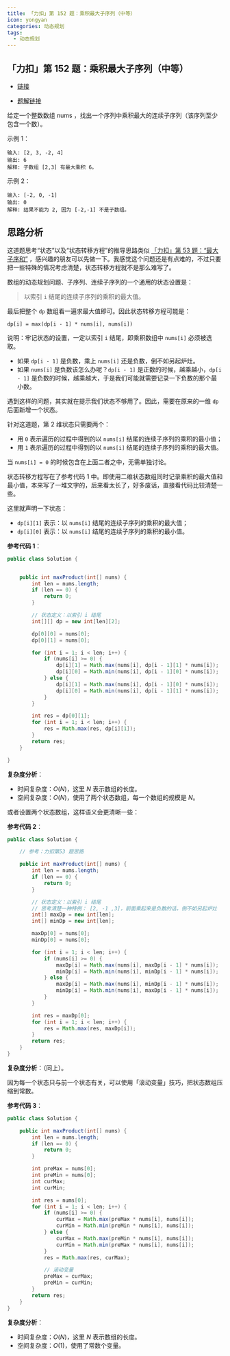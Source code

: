 ```yaml
---
title: 「力扣」第 152 题：乘积最大子序列（中等）
icon: yongyan
categories: 动态规划
tags:
  - 动态规划
---
```


## 「力扣」第 152 题：乘积最大子序列（中等）

+ [链接](https://leetcode-cn.com/problems/maximum-product-subarray/)

+ [题解链接](https://leetcode-cn.com/problems/maximum-product-subarray/solution/er-wei-dong-tai-gui-hua-by-liweiwei1419/)

给定一个整数数组 nums ，找出一个序列中乘积最大的连续子序列（该序列至少包含一个数）。

示例 1：

```
输入: [2, 3, -2, 4]
输出: 6
解释: 子数组 [2,3] 有最大乘积 6。
```


示例 2：

```
输入: [-2, 0, -1]
输出: 0
解释: 结果不能为 2, 因为 [-2,-1] 不是子数组。
```

## 思路分析


这道题思考“状态”以及“状态转移方程”的推导思路类似 [「力扣」第 53 题：“最大子序和”](https://leetcode-cn.com/problems/maximum-subarray/) ，感兴趣的朋友可以先做一下。我感觉这个问题还是有点难的，不过只要把一些特殊的情况考虑清楚，状态转移方程就不是那么难写了。

数组的动态规划问题、子序列、连续子序列的一个通用的状态设置是：

> 以索引 `i` 结尾的连续子序列的乘积的最大值。

最后把整个 `dp` 数组看一遍求最大值即可。因此状态转移方程可能是：

```
dp[i] = max(dp[i - 1] * nums[i], nums[i])
```

说明：牢记状态的设置，一定以索引 `i` 结尾，即乘积数组中 `nums[i]` 必须被选取。

+ 如果 `dp[i - 1]` 是负数，乘上 `nums[i]` 还是负数，倒不如另起炉灶。
+ 如果 `nums[i]` 是负数该怎么办呢？`dp[i - 1]` 是正数的时候，越乘越小，`dp[i - 1]` 是负数的时候，越乘越大，于是我们可能就需要记录一下负数的那个最小数。

遇到这样的问题，其实就在提示我们状态不够用了。因此，需要在原来的一维 `dp` 后面新增一个状态。

针对这道题，第 2 维状态只需要两个：

+ 用 `0` 表示遍历的过程中得到的以 `nums[i]` 结尾的连续子序列的乘积的最小值；
+ 用 `1` 表示遍历的过程中得到的以 `nums[i]` 结尾的连续子序列的乘积的最大值。

当 `nums[i] = 0` 的时候包含在上面二者之中，无需单独讨论。

状态转移方程写在了参考代码 1 中。即使用二维状态数组同时记录乘积的最大值和最小值，本来写了一堆文字的，后来看太长了，好多废话，直接看代码比较清楚一些。

这里就声明一下状态：

+ `dp[i][1]` 表示：以 `nums[i]` 结尾的连续子序列的乘积的最大值；
+ `dp[i][0]` 表示：以 `nums[i]` 结尾的连续子序列的乘积的最小值。

**参考代码 1**：

```Java []
public class Solution {


    public int maxProduct(int[] nums) {
        int len = nums.length;
        if (len == 0) {
            return 0;
        }

        // 状态定义：以索引 i 结尾
        int[][] dp = new int[len][2];

        dp[0][0] = nums[0];
        dp[0][1] = nums[0];

        for (int i = 1; i < len; i++) {
            if (nums[i] >= 0) {
                dp[i][1] = Math.max(nums[i], dp[i - 1][1] * nums[i]);
                dp[i][0] = Math.min(nums[i], dp[i - 1][0] * nums[i]);
            } else {
                dp[i][1] = Math.max(nums[i], dp[i - 1][0] * nums[i]);
                dp[i][0] = Math.min(nums[i], dp[i - 1][1] * nums[i]);
            }
        }

        int res = dp[0][1];
        for (int i = 1; i < len; i++) {
            res = Math.max(res, dp[i][1]);
        }
        return res;
    }

}
```
**复杂度分析**：
+ 时间复杂度：$O(N)$，这里 $N$ 表示数组的长度。
+ 空间复杂度：$O(N)$，使用了两个状态数组，每一个数组的规模是 $N$。

或者设置两个状态数组，这样语义会更清晰一些：

**参考代码 2**：

```Java []
public class Solution {

    // 参考：力扣第53 题思路

    public int maxProduct(int[] nums) {
        int len = nums.length;
        if (len == 0) {
            return 0;
        }

        // 状态定义：以索引 i 结尾
        // 思考清楚一种特例： [2, -1 ,3]，前面乘起来是负数的话，倒不如另起炉灶
        int[] maxDp = new int[len];
        int[] minDp = new int[len];

        maxDp[0] = nums[0];
        minDp[0] = nums[0];

        for (int i = 1; i < len; i++) {
            if (nums[i] >= 0) {
                maxDp[i] = Math.max(nums[i], maxDp[i - 1] * nums[i]);
                minDp[i] = Math.min(nums[i], minDp[i - 1] * nums[i]);
            } else {
                maxDp[i] = Math.max(nums[i], minDp[i - 1] * nums[i]);
                minDp[i] = Math.min(nums[i], maxDp[i - 1] * nums[i]);
            }
        }

        int res = maxDp[0];
        for (int i = 1; i < len; i++) {
            res = Math.max(res, maxDp[i]);
        }
        return res;
    }
}
```

**复杂度分析**：（同上）。

因为每一个状态只与前一个状态有关，可以使用「滚动变量」技巧，把状态数组压缩到常数。

**参考代码 3**：


```Java []
public class Solution {

    public int maxProduct(int[] nums) {
        int len = nums.length;
        if (len == 0) {
            return 0;
        }

        int preMax = nums[0];
        int preMin = nums[0];
        int curMax;
        int curMin;

        int res = nums[0];
        for (int i = 1; i < len; i++) {
            if (nums[i] >= 0) {
                curMax = Math.max(preMax * nums[i], nums[i]);
                curMin = Math.min(preMin * nums[i], nums[i]);
            } else {
                curMax = Math.max(preMin * nums[i], nums[i]);
                curMin = Math.min(preMax * nums[i], nums[i]);
            }
            res = Math.max(res, curMax);

            // 滚动变量
            preMax = curMax;
            preMin = curMin;
        }
        return res;
    }
}
```
**复杂度分析**：
+ 时间复杂度：$O(N)$，这里 $N$ 表示数组的长度。
+ 空间复杂度：$O(1)$，使用了常数个变量。
